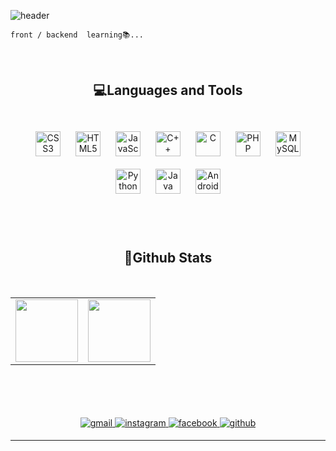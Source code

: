![header](https://capsule-render.vercel.app/api?type=waving&color=gradient&customColorList=9,15,27&height=300&&text=minjung03&fontSize=70&reversal=true&animation=fadeIn&fontColor=ffffff&fontAlignY=40&desc=beginner%20developer&descAlignY=58)
<!--9, 15, 27-->
<!--# Hey👋, I'm minjungKim!-->
`front / backend  learning📚...`
<br/>
<br/>
<br/>

<div align="center">
  
## 💻Languages and Tools  
<br/>
    <div align="center">  
    <img style="margin: 10px" src="https://profilinator.rishav.dev/skills-assets/css3-original-wordmark.svg" alt="CSS3" height="40" />  
    <img style="margin: 10px" src="https://profilinator.rishav.dev/skills-assets/html5-original-wordmark.svg" alt="HTML5" height="40" />  
    <img style="margin: 10px" src="https://profilinator.rishav.dev/skills-assets/javascript-original.svg" alt="JavaScript" height="40" />  
    <img style="margin: 10px" src="https://profilinator.rishav.dev/skills-assets/cplusplus-original.svg" alt="C++" height="40" />  
    <img style="margin: 10px" src="https://profilinator.rishav.dev/skills-assets/c-original.svg" alt="C" height="40" />  
    <img style="margin: 10px" src="https://profilinator.rishav.dev/skills-assets/php-original.svg" alt="PHP" height="40" />  
    <img style="margin: 10px" src="https://profilinator.rishav.dev/skills-assets/mysql-original-wordmark.svg" alt="MySQL" height="40" />  
    <img style="margin: 10px" src="https://profilinator.rishav.dev/skills-assets/python-original.svg" alt="Python" height="40" />  
    <img style="margin: 10px" src="https://profilinator.rishav.dev/skills-assets/java-original-wordmark.svg" alt="Java" height="40" />  
    <img style="margin: 10px" src="https://profilinator.rishav.dev/skills-assets/android-original-wordmark.svg" alt="Android" height="40" />  

<!--   <img src="https://img.shields.io/badge/C-A8B9CC?style=flat-square&logo=C&logoColor=white"/></a>
  <img src="https://img.shields.io/badge/Java-007396?style=flat-square&logo=Java&logoColor=white"/></a>
  <img src="https://img.shields.io/badge/Mysql-4479A1?style=flat-square&logo=Mysql&logoColor=white"/></a>
  <img src="https://img.shields.io/badge/HTML5-E34F26?style=flat-square&logo=HTML5&logoColor=white"/></a>
  <img src="https://img.shields.io/badge/CSS3-1572B6?style=flat-square&logo=CSS3&logoColor=white"/></a>
  <img src="https://img.shields.io/badge/JavaScript-F7DF1E?style=flat-square&logo=JavaScript&logoColor=white"/></a>
  <img src="https://img.shields.io/badge/C++-00599C?style=flat-square&logo=C%2B%2B&logoColor=white"/></a>
  <img src="https://img.shields.io/badge/Php-777BB4?style=flat-square&logo=Php&logoColor=white"/></a>
  <img src="https://img.shields.io/badge/Android-3DDC84?style=flat-square&logo=Android&logoColor=white"/></a><br><br> -->
</div>

<br/>
<br/>
<br/>
  
<div align="center">
  
## 🔨Github Stats
<br/>
<table><tr><td valign="center" width="50%">

<div align="center"><img src="https://github-readme-stats.vercel.app/api?username=minjung03&show_icons=true&count_private=true&hide_border=true" align="center" style="width: 100" /></div>

</td><td valign="center" width="50%">

<div align="center"><img src="https://github-readme-stats.vercel.app/api/top-langs/?username=minjung03&layout=compact&show_icons=true&count_private=true&hide_border=true" style="width:100" />
  </div>
</td></tr></table> 
</div>

<br/> 
<br/> 
<br/>
<br/>
  
<div align="center"> 
  
<a href="mailto:s2003@e-mirim.hs.kr" target="_blank">
<img src=https://img.shields.io/badge/Gmail-d14836?style=for-the-badge&logo=Gmail&logoColor=white alt=gmail style="margin-bottom: 5px;" />
</a> 
<a href="https://www.instagram.com/kmmin_03/" target="_blank">
<img src=https://img.shields.io/badge/instagram-%23000000.svg?&style=for-the-badge&logo=instagram&logoColor=white alt=instagram style="margin-bottom: 5px;" />
</a>
<a href="https://www.facebook.com/jj.kim.5492216" target="_blank">
<img src=https://img.shields.io/badge/facebook-%232E87FB.svg?&style=for-the-badge&logo=facebook&logoColor=white alt=facebook style="margin-bottom: 5px;" />
</a>
<a href="https://github.com/minjung03" target="_blank">
<img src=https://img.shields.io/badge/github-%2324292e.svg?&style=for-the-badge&logo=github&logoColor=white alt=github style="margin-bottom: 5px;" />
</a> 
  
</div>


----
